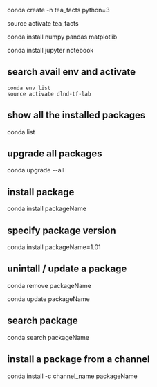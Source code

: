 conda create -n tea_facts python=3

source activate tea_facts

conda install numpy pandas matplotlib

conda install jupyter notebook

## search avail env and activate
```
conda env list
source activate dlnd-tf-lab
```

## show all the installed packages

conda list

## upgrade all packages

conda upgrade --all

## install package

conda install packageName

## specify package version

conda install packageName=1.01

## unintall / update a package

conda remove packageName

conda update packageName

## search package

conda search packageName

## install a package from a channel

conda install -c channel_name packageName
